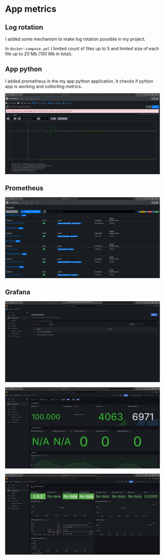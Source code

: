 # App metrics

## Log rotation

I added some mechanism to make log rotation possible in my project.

In `docker-compose.yml` I limited count of files up to 5 and limited size of each file up to 
20 Mb (100 Mb in total).

## App python

I added prometheus in the my app python application. It checks if pyhton app is working and collecting metrics. 

![prometheus targets](screenshots/prometheus-app-python.png)

## Prometheus

![prometheus targets](screenshots/prometheus-targets.png)

## Grafana

![prometheus targets](screenshots/dashboards.png)

![prometheus targets](screenshots/prometheus-grafana.png)

![prometheus targets](screenshots/loki-grafana.png)


